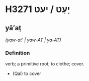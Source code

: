 # H3271 יָעַט / יעט

## yâʻaṭ

_(yaw-at' | yaw-AT | ya-AT)_

### Definition

verb; a primitive root; to clothe; cover.

- (Qal) to cover
